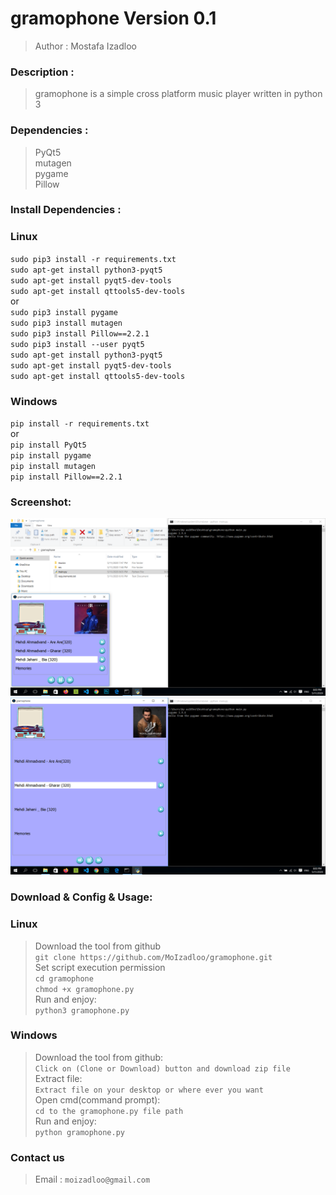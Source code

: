 gramophone Version 0.1
=============
>Author : Mostafa Izadloo
### Description :
>gramophone is a simple cross platform music player written in python 3
### Dependencies :
>PyQt5\
>mutagen\
>pygame\
>Pillow
### Install Dependencies :
### Linux
`sudo pip3 install -r requirements.txt`\
`sudo apt-get install python3-pyqt5`\
`sudo apt-get install pyqt5-dev-tools`\
`sudo apt-get install qttools5-dev-tools`\
or\
`sudo pip3 install pygame`\
`sudo pip3 install mutagen`\
`sudo pip3 install Pillow==2.2.1`\
`sudo pip3 install --user pyqt5`\
`sudo apt-get install python3-pyqt5`\
`sudo apt-get install pyqt5-dev-tools`\
`sudo apt-get install qttools5-dev-tools`
### Windows
`pip install -r requirements.txt`\
or\
`pip install PyQt5`\
`pip install pygame`\
`pip install mutagen`\
`pip install Pillow==2.2.1`
### Screenshot:
![](https://github.com/MoIzadloo/gramophone/blob/master/Screenshot%20(1).png)\
![](https://github.com/MoIzadloo/gramophone/blob/master/Screenshot%20(2).png)
### Download & Config & Usage:
### Linux
>Download the tool from github\
`git clone https://github.com/MoIzadloo/gramophone.git`\
>Set script execution permission\
`cd gramophone`\
 `chmod +x gramophone.py`\
 >Run and enjoy:\
 `python3 gramophone.py`
 ### Windows
 >Download the tool from github:\
 `Click on (Clone or Download) button and download zip file`\
 >Extract file:\
 `Extract file on your desktop or where ever you want`\
 >Open cmd(command prompt):\
 `cd to the gramophone.py file path`\
 >Run and enjoy:\
 `python gramophone.py`
 ### Contact us
 >Email :
 `moizadloo@gmail.com`
